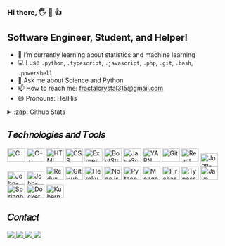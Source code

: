 ### Hi there, 🖐 🤝 👍

## Software Engineer, Student, and Helper!
- 🌱 I’m currently learning about statistics and machine learning
- 💻 I use `.python`, `.typescript`, `.javascript`, `.php`, `.git`, `.bash`, `.powershell`
- 💬 Ask me about Science and Python
- 📫 How to reach me: fractalcrystal315@gmail.com
- 😄 Pronouns: He/His


<details>
  <summary>:zap: Github Stats</summary>

  <img align="left" alt="Nightingale's Github Stats" src="https://github-readme-stats.vercel.app/api?username=nightingale-evening&show_icons=true&hide_border=true" />
<br />

</details>

<h2>𝑇𝑒𝑐ℎ𝑛𝑜𝑙𝑜𝑔𝑖𝑒𝑠 𝑎𝑛𝑑 𝑇𝑜𝑜𝑙𝑠</h2>

<div style="display: inline_block">
  <img width="40px" height="30px" src="https://icongr.am/devicon/c-original.svg?size=46&color=563d7c" title="C">
  <img width="40px" height="30px" src="https://icongr.am/devicon/cplusplus-original.svg?size=43&color=563d7c" title="C++">
  <img width="40px" height="30px" src="https://icongr.am/devicon/html5-original.svg?size=43&color=563d7c" title="HTML">
  <img width="40px" height="30px" src="https://icongr.am/devicon/css3-original.svg?size=43&color=563d7c" title="CSS">
  <img width="40px" height="30px" src="https://icongr.am/devicon/express-original.svg?size=43&color=949494" title="Express.js">
  <img width="40px" height="30px" src="https://icongr.am/devicon/bootstrap-plain.svg?size=43&color=563d7c" title="BootStrap">
  <img width="40px" height="30px" src="https://icongr.am/devicon/javascript-original.svg?size=43&color=563d7c" title="JavaScript">
  <img width="40px" height="30px" src="https://icongr.am/devicon/yarn-original.svg?size=43&color=563d7c" title="YARN">
  <img width="40px" height="30px" src="https://icongr.am/devicon/git-original.svg?size=43&color=563d7c" title="Git">
  <img width="40px" height="30px" src="https://icongr.am/devicon/react-original.svg?size=43&color=563d7c" title="React">
  <img align="center" alt="John-Flutter" height="30" width="40" src="https://cdn.jsdelivr.net/gh/devicons/devicon/icons/flutter/flutter-original.svg">
  <img align="center" alt="John-Vue" height="30" width="40" src="https://cdn.jsdelivr.net/gh/devicons/devicon/icons/vuejs/vuejs-original.svg">
  <img align="center" alt="John-Rails" height="30" width="40" src="https://cdn.jsdelivr.net/gh/devicons/devicon/icons/rails/rails-plain.svg">
  <img width="40px" height="30px" src="https://cdn.jsdelivr.net/gh/devicons/devicon/icons/redux/redux-original.svg" height="43" width="43" title="Redux" />
  <img width="40px" height="30px" src="https://icongr.am/octicons/mark-github.svg?size=43&color=949494" title="GitHub">
  <img width="40px" height="30px" src="https://icongr.am/devicon/heroku-original.svg?size=43&color=563d7c" title="Heroku">
  <img width="40px" height="30px" src="https://icongr.am/devicon/nodejs-original.svg?size=43&color=563d7c" title="Node.js">
  <img width="40px" height="30px" src="https://icongr.am/devicon/python-original.svg?size=43&color=563d7c" title="Python">
  <img width="40px" height="30px" src="https://icongr.am/devicon/mongodb-original.svg?size=43&color=563d7c" title="MongoDB">
  <img width="40px" height="30px" src="https://www.vectorlogo.zone/logos/firebase/firebase-icon.svg"  title="Firebase" />
  <img width="40px" height="30px" src="https://cdn.jsdelivr.net/gh/devicons/devicon/icons/typescript/typescript-original.svg"  title="Typescript" />
  <img width="40px" height="30px" src="https://icongr.am/devicon/java-original.svg?size=128&color=currentColor"  title="Java" />
  <img width="40px" height="30px" src="https://cdn.jsdelivr.net/gh/devicons/devicon/icons/spring/spring-original.svg"  title="Springboot" />
  <img width="40px" height="30px" src="https://icongr.am/devicon/docker-original.svg"  title="Docker" />
  <img width="40px" height="30px" src="https://cdn.jsdelivr.net/gh/devicons/devicon@latest/icons/kubernetes/kubernetes-original.svg"  title="Kubernetes" />
</div>

<h2>𝐶𝑜𝑛𝑡𝑎𝑐𝑡</h2>

<div>
  <a href="https://www.linkedin.com/in/nightingale" target="_blank">
  <img src="https://img.shields.io/badge/LinkedIn-0077B5?style=for-the-badge&logo=linkedin&logoColor=white">
  </a>
  <a href="https://instagram.com/nightingale" target="_blank">
  <img src="https://img.shields.io/badge/-Instagram-%23E4405F?style=for-the-badge&logo=instagram&logoColor=white">
  </a>
  <a href="https://discord.gg/nightingale" target="_blank">
  <img src="https://img.shields.io/badge/Discord-7289DA?style=for-the-badge&logo=discord&logoColor=white">
  </a>
  <a href="mailto:fractal.crystal315@gamil.com" target="_blank">
  <img src="https://img.shields.io/badge/Gmail-D14836?style=for-the-badge&logo=gmail&logoColor=white">
  </a>
</div>
